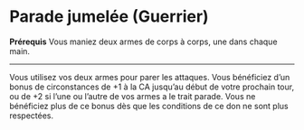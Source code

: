 # Parade jumelée (Guerrier)

<p><strong>Prérequis</strong> Vous maniez deux armes de corps à corps, une dans chaque main.</p>
<hr>
<p>Vous utilisez vos deux armes pour parer les attaques. Vous bénéficiez d’un bonus de circonstances de +1 à la CA jusqu’au début de votre prochain tour, ou de +2 si l’une ou l’autre de vos armes a le trait parade. Vous ne bénéficiez plus de ce bonus dès que les conditions de ce don ne sont plus respectées.</p>